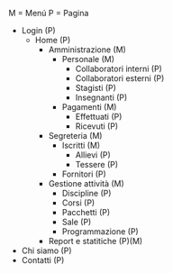 M = Menú
P = Pagina

- Login                             (P)
    - Home                          (P)
        - Amministrazione           (M)
            - Personale             (M)
                - Collaboratori interni     (P)
                - Collaboratori esterni     (P)
                - Stagisti          (P)
                - Insegnanti        (P)
            - Pagamenti             (M)
                - Effettuati        (P)
                - Ricevuti          (P)
        - Segreteria                (M)
            - Iscritti     (M)
                - Allievi           (P)     
                - Tessere           (P)
            - Fornitori             (P)
        - Gestione attività         (M)
            - Discipline            (P)        
            - Corsi                 (P)
            - Pacchetti             (P)            
            - Sale                  (P)
            - Programmazione        (P)
        - Report e statitiche       (P)(M)
- Chi siamo                         (P)
- Contatti                          (P)
